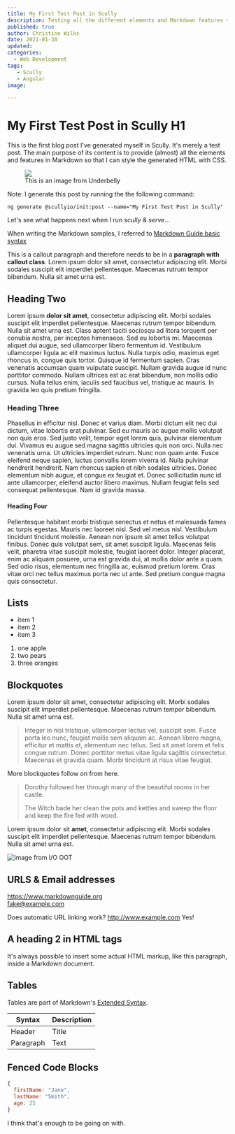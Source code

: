 ```yaml
---
title: My First Test Post in Scully
description: Testing all the different elements and Markdown features that I will likely use so that I can style them with CSS.
published: true
author: Christine Wilks
date: 2021-01-30
updated:
categories:
  - Web Development
tags:
   - Scully
   - Angular
image:

---
```


# My First Test Post in Scully H1

This is the first blog post I've generated myself in Scully. It's merely a test post. The main purpose of its content is to provide (almost) all the elements and features in Markdown so that I can style the generated HTML with CSS.

<figure>
  <img src="/assets/img/underbelly.png">
<figcaption>This is an image from Underbelly</figcaption>
</figure>

Note: I generate this post by running the the following command:

`ng generate @scullyio/init:post --name="My First Test Post in Scully"`

Let's see what happens next when I run *scully & serve*...

When writing the Markdown samples, I referred to [Markdown Guide basic syntax](https://www.markdownguide.org/basic-syntax/)

<p class="callout">This is a callout paragraph and therefore needs to be in a <strong>paragraph with callout class</strong>. Lorem ipsum dolor sit amet, consectetur adipiscing elit. Morbi sodales suscipit elit imperdiet pellentesque. Maecenas rutrum tempor bibendum. Nulla sit amet urna est.</p>

## Heading Two

Lorem ipsum **dolor sit amet**, consectetur adipiscing elit. Morbi sodales suscipit elit imperdiet pellentesque. Maecenas rutrum tempor bibendum. Nulla sit amet urna est. Class aptent taciti sociosqu ad litora torquent per conubia nostra, per inceptos himenaeos. Sed eu lobortis mi. Maecenas aliquet dui augue, sed ullamcorper libero fermentum id. Vestibulum ullamcorper ligula ac elit maximus luctus. Nulla turpis odio, maximus eget rhoncus in, congue quis tortor. Quisque id fermentum sapien. Cras venenatis accumsan quam vulputate suscipit. Nullam gravida augue id nunc porttitor commodo. Nullam ultrices est ac erat bibendum, non mollis odio cursus. Nulla tellus enim, iaculis sed faucibus vel, tristique ac mauris. In gravida leo quis pretium fringilla.

### Heading Three

Phasellus in efficitur nisl. Donec et varius diam. Morbi dictum elit nec dui dictum, vitae lobortis erat pulvinar. Sed eu mauris ac augue mollis volutpat non quis eros. Sed justo velit, tempor eget lorem quis, pulvinar elementum dui. Vivamus eu augue sed magna sagittis ultricies quis non orci. Nulla nec venenatis urna. Ut ultricies imperdiet rutrum. Nunc non quam ante. Fusce eleifend neque sapien, luctus convallis lorem viverra id. Nulla pulvinar hendrerit hendrerit. Nam rhoncus sapien et nibh sodales ultricies. Donec elementum nibh augue, et congue ex feugiat et. Donec sollicitudin nunc id ante ullamcorper, eleifend auctor libero maximus. Nullam feugiat felis sed consequat pellentesque. Nam id gravida massa.

#### Heading Four

Pellentesque habitant morbi tristique senectus et netus et malesuada fames ac turpis egestas. Mauris nec laoreet nisl. Sed vel metus nisl. Vestibulum tincidunt tincidunt molestie. Aenean non ipsum sit amet tellus volutpat finibus. Donec quis volutpat sem, sit amet suscipit ligula. Maecenas felis velit, pharetra vitae suscipit molestie, feugiat laoreet dolor. Integer placerat, enim ac aliquam posuere, urna est gravida dui, at mollis dolor ante a quam. Sed odio risus, elementum nec fringilla ac, euismod pretium lorem. Cras vitae orci nec tellus maximus porta nec ut ante. Sed pretium congue magna quis consectetur.

## Lists

- item 1
- item 2
- item 3

1. one apple
2. two pears
3. three oranges

## Blockquotes

Lorem ipsum dolor sit amet, consectetur adipiscing elit. Morbi sodales suscipit elit imperdiet pellentesque. Maecenas rutrum tempor bibendum. Nulla sit amet urna est.

> Integer in nisi tristique, ullamcorper lectus vel, suscipit sem. Fusce porta leo nunc, feugiat mollis sem aliquam ac. Aenean libero magna, efficitur et mattis et, elementum nec tellus. Sed sit amet lorem et felis congue rutrum. Donec porttitor metus vitae ligula sagittis consectetur. Maecenas et gravida quam. Morbi tincidunt at risus vitae feugiat.

More blockquotes follow on from here.

> Dorothy followed her through many of the beautiful rooms in her castle.
>
> The Witch bade her clean the pots and kettles and sweep the floor and keep the fire fed with wood.

Lorem ipsum dolor sit **amet**, consectetur adipiscing elit. Morbi sodales suscipit elit imperdiet pellentesque. Maecenas rutrum tempor bibendum. Nulla sit amet urna est.

![image from I/O OOT](assets/img/io-outoftouch.png)

## URLS & Email addresses

<https://www.markdownguide.org>
<br>
<fake@example.com>

Does automatic URL linking work? http://www.example.com Yes!

<h2>A heading 2 in HTML tags</h2>

<p>It's always possible to insert some actual HTML markup, like this paragraph, inside a Markdown document.</p>

## Tables

Tables are part of Markdown's [Extended Syntax](https://www.markdownguide.org/extended-syntax/).

| Syntax      | Description |
| ----------- | ----------- |
| Header      | Title       |
| Paragraph   | Text        |

## Fenced Code Blocks

```js
{
  firstName: "Jane",
  lastName: "Smith",
  age: 25
}
```

I think that's enough to be going on with.
